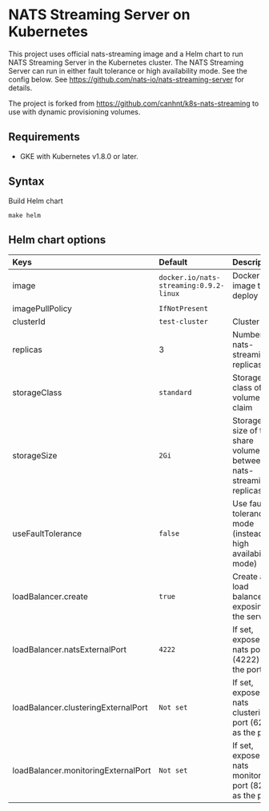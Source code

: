 # NATS Streaming Server on Kubernetes

This project uses official nats-streaming image and a Helm chart to run NATS Streaming Server in the Kubernetes cluster.
The NATS Streaming Server can run in either fault tolerance or high availability mode. See the config below.
See https://github.com/nats-io/nats-streaming-server for details.

The project is forked from https://github.com/canhnt/k8s-nats-streaming to use with dynamic provisioning volumes.

## Requirements
- GKE with Kubernetes v1.8.0 or later.

## Syntax
Build Helm chart
```
make helm
```

## Helm chart options

| Keys              | Default | Description                                                           |
|:----------------- |:------- |:-----------------------------------------------------------------------|
| image             | `docker.io/nats-streaming:0.9.2-linux`  | Docker image to deploy |
| imagePullPolicy   | `IfNotPresent`  |  |
| clusterId   | `test-cluster`  | Cluster ID |
| replicas          | 3  | Number of nats-streaming replicas  |
| storageClass       | `standard`  | Storage class of the volume claim  |
| storageSize       | `2Gi`  | Storage size of the share volume between nats-streaming replicas  |
| useFaultTolerance | `false` | Use fault tolerance mode (instead of high availability mode) |
| loadBalancer.create | `true` | Create a load balancer exposing the service |
| loadBalancer.natsExternalPort | `4222` | If set, expose nats port (4222) as the port |
| loadBalancer.clusteringExternalPort | `Not set` |  If set, expose nats clustering port (6222) as the port |
| loadBalancer.monitoringExternalPort | `Not set` | If set, expose nats monitoring port (8222) as the port |
